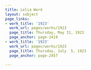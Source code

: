 ```yaml
---
title: Lelia Ward
layout: subject
page_links:
- work_title: '1923'
  work_url: pages/works/1923
  page_title: Thursday, May 31, 1923
  page_anchor: page-2419
- work_title: '1923'
  work_url: pages/works/1923
  page_title: Thursday, July  5, 1923
  page_anchor: page-2457

---
```

